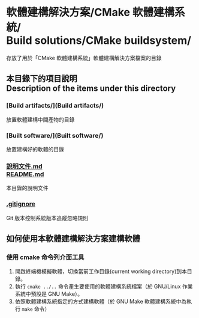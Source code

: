 # 軟體建構解決方案/CMake 軟體建構系統/<br>Build solutions/CMake buildsystem/
存放了用於「CMake 軟體建構系統」軟體建構解決方案檔案的目錄

## 本目錄下的項目說明<br>Description of the items under this directory
### [Build artifacts/](Build artifacts/)
放置軟體建構中間產物的目錄

### [Built software/](Built software/)
放置建構好的軟體的目錄

### [說明文件.md<br>README.md](README.md)
本目錄的說明文件

### [.gitignore](.gitignore)
Git 版本控制系統版本追蹤忽略規則

## 如何使用本軟體建構解決方案建構軟體
### 使用 cmake 命令列介面工具
1. 開啟終端機模擬軟體，切換當前工作目錄(current working directory)到本目錄。
2. 執行 `cmake ../..` 命令產生要使用的軟體建構系統檔案（於 GNU/Linux 作業系統中預設是 GNU Make）。
3. 依照軟體建構系統指定的方式建構軟體（於 GNU Make 軟體建構系統中為執行 `make` 命令）
